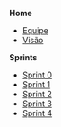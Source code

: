 **Home**<p>
* [Equipe](https://github.com/fga-eps-mds/2019.2-DashboardAgil-Wiki/wiki)
* [Visão]()

**Sprints**<p>
* [Sprint 0](https://github.com/fga-eps-mds/2019.2-DashboardAgil-Wiki/wiki/Sprint-0)
* [Sprint 1](https://github.com/fga-eps-mds/2019.2-DashboardAgil-Wiki/wiki/Sprint-1)
* [Sprint 2](https://github.com/fga-eps-mds/2019.2-DashboardAgil-Wiki/wiki/Sprint-2)
* [Sprint 3](https://github.com/fga-eps-mds/2019.2-DashboardAgil-Wiki/wiki/Sprint-3)
* [Sprint 4](https://github.com/fga-eps-mds/2019.2-DashboardAgil-Wiki/wiki/Sprint-4)